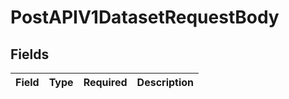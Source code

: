 # PostAPIV1DatasetRequestBody


## Fields

| Field       | Type        | Required    | Description |
| ----------- | ----------- | ----------- | ----------- |